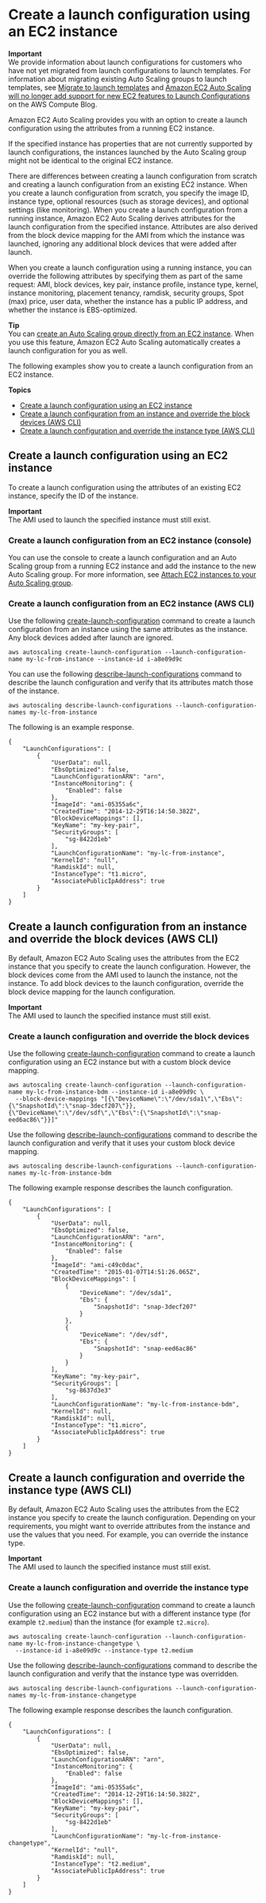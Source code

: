 # Create a launch configuration using an EC2 instance<a name="create-lc-with-instanceID"></a>

**Important**  
We provide information about launch configurations for customers who have not yet migrated from launch configurations to launch templates\. For information about migrating existing Auto Scaling groups to launch templates, see [Migrate to launch templates](launch-templates.md#migrate-to-launch-templates) and [Amazon EC2 Auto Scaling will no longer add support for new EC2 features to Launch Configurations](http://aws.amazon.com/blogs/compute/amazon-ec2-auto-scaling-will-no-longer-add-support-for-new-ec2-features-to-launch-configurations/) on the AWS Compute Blog\.

Amazon EC2 Auto Scaling provides you with an option to create a launch configuration using the attributes from a running EC2 instance\.

If the specified instance has properties that are not currently supported by launch configurations, the instances launched by the Auto Scaling group might not be identical to the original EC2 instance\.

There are differences between creating a launch configuration from scratch and creating a launch configuration from an existing EC2 instance\. When you create a launch configuration from scratch, you specify the image ID, instance type, optional resources \(such as storage devices\), and optional settings \(like monitoring\)\. When you create a launch configuration from a running instance, Amazon EC2 Auto Scaling derives attributes for the launch configuration from the specified instance\. Attributes are also derived from the block device mapping for the AMI from which the instance was launched, ignoring any additional block devices that were added after launch\.

When you create a launch configuration using a running instance, you can override the following attributes by specifying them as part of the same request: AMI, block devices, key pair, instance profile, instance type, kernel, instance monitoring, placement tenancy, ramdisk, security groups, Spot \(max\) price, user data, whether the instance has a public IP address, and whether the instance is EBS\-optimized\.

**Tip**  
You can [create an Auto Scaling group directly from an EC2 instance](create-asg-from-instance.md)\. When you use this feature, Amazon EC2 Auto Scaling automatically creates a launch configuration for you as well\.

The following examples show you to create a launch configuration from an EC2 instance\.

**Topics**
+ [Create a launch configuration using an EC2 instance](#create-lc-with-defaultconfig)
+ [Create a launch configuration from an instance and override the block devices \(AWS CLI\)](#create-lc-with-bdm)
+ [Create a launch configuration and override the instance type \(AWS CLI\)](#create-lc-with-instance-type)

## Create a launch configuration using an EC2 instance<a name="create-lc-with-defaultconfig"></a>

To create a launch configuration using the attributes of an existing EC2 instance, specify the ID of the instance\.

**Important**  
The AMI used to launch the specified instance must still exist\.

### Create a launch configuration from an EC2 instance \(console\)<a name="create-lc-from-instance-console"></a>

You can use the console to create a launch configuration and an Auto Scaling group from a running EC2 instance and add the instance to the new Auto Scaling group\. For more information, see [Attach EC2 instances to your Auto Scaling group](attach-instance-asg.md)\.

### Create a launch configuration from an EC2 instance \(AWS CLI\)<a name="create-lc-with-defaultconfig-aws-cli"></a>

Use the following [create\-launch\-configuration](https://docs.aws.amazon.com/cli/latest/reference/autoscaling/create-launch-configuration.html) command to create a launch configuration from an instance using the same attributes as the instance\. Any block devices added after launch are ignored\.

```
aws autoscaling create-launch-configuration --launch-configuration-name my-lc-from-instance --instance-id i-a8e09d9c
```

You can use the following [describe\-launch\-configurations](https://docs.aws.amazon.com/cli/latest/reference/autoscaling/describe-launch-configurations.html) command to describe the launch configuration and verify that its attributes match those of the instance\.

```
aws autoscaling describe-launch-configurations --launch-configuration-names my-lc-from-instance
```

The following is an example response\.

```
{
    "LaunchConfigurations": [
        {
            "UserData": null,
            "EbsOptimized": false,
            "LaunchConfigurationARN": "arn",
            "InstanceMonitoring": {
                "Enabled": false
            },
            "ImageId": "ami-05355a6c",
            "CreatedTime": "2014-12-29T16:14:50.382Z",
            "BlockDeviceMappings": [],
            "KeyName": "my-key-pair",
            "SecurityGroups": [
                "sg-8422d1eb"
            ],
            "LaunchConfigurationName": "my-lc-from-instance",
            "KernelId": "null",
            "RamdiskId": null,
            "InstanceType": "t1.micro",
            "AssociatePublicIpAddress": true
        }
    ]
}
```

## Create a launch configuration from an instance and override the block devices \(AWS CLI\)<a name="create-lc-with-bdm"></a>

By default, Amazon EC2 Auto Scaling uses the attributes from the EC2 instance that you specify to create the launch configuration\. However, the block devices come from the AMI used to launch the instance, not the instance\. To add block devices to the launch configuration, override the block device mapping for the launch configuration\.

**Important**  
The AMI used to launch the specified instance must still exist\.

### Create a launch configuration and override the block devices<a name="create-lc-with-bdm-aws-cli"></a>

Use the following [create\-launch\-configuration](https://docs.aws.amazon.com/cli/latest/reference/autoscaling/create-launch-configuration.html) command to create a launch configuration using an EC2 instance but with a custom block device mapping\.

```
aws autoscaling create-launch-configuration --launch-configuration-name my-lc-from-instance-bdm --instance-id i-a8e09d9c \
  --block-device-mappings "[{\"DeviceName\":\"/dev/sda1\",\"Ebs\":{\"SnapshotId\":\"snap-3decf207\"}},{\"DeviceName\":\"/dev/sdf\",\"Ebs\":{\"SnapshotId\":\"snap-eed6ac86\"}}]"
```

Use the following [describe\-launch\-configurations](https://docs.aws.amazon.com/cli/latest/reference/autoscaling/describe-launch-configurations.html) command to describe the launch configuration and verify that it uses your custom block device mapping\.

```
aws autoscaling describe-launch-configurations --launch-configuration-names my-lc-from-instance-bdm
```

The following example response describes the launch configuration\.

```
{
    "LaunchConfigurations": [
        {
            "UserData": null,
            "EbsOptimized": false,
            "LaunchConfigurationARN": "arn",
            "InstanceMonitoring": {
                "Enabled": false
            },
            "ImageId": "ami-c49c0dac",
            "CreatedTime": "2015-01-07T14:51:26.065Z",
            "BlockDeviceMappings": [
                {
                    "DeviceName": "/dev/sda1",
                    "Ebs": {
                        "SnapshotId": "snap-3decf207"
                    }
                },
                {
                    "DeviceName": "/dev/sdf",
                    "Ebs": {
                        "SnapshotId": "snap-eed6ac86"
                    }
                }
            ],
            "KeyName": "my-key-pair",
            "SecurityGroups": [
                "sg-8637d3e3"
            ],
            "LaunchConfigurationName": "my-lc-from-instance-bdm",
            "KernelId": null,
            "RamdiskId": null,
            "InstanceType": "t1.micro",
            "AssociatePublicIpAddress": true
        }
    ]
}
```

## Create a launch configuration and override the instance type \(AWS CLI\)<a name="create-lc-with-instance-type"></a>

By default, Amazon EC2 Auto Scaling uses the attributes from the EC2 instance you specify to create the launch configuration\. Depending on your requirements, you might want to override attributes from the instance and use the values that you need\. For example, you can override the instance type\.

**Important**  
The AMI used to launch the specified instance must still exist\.

### Create a launch configuration and override the instance type<a name="create-lc-with-instance-type-aws-cli"></a>

Use the following [create\-launch\-configuration](https://docs.aws.amazon.com/cli/latest/reference/autoscaling/create-launch-configuration.html) command to create a launch configuration using an EC2 instance but with a different instance type \(for example `t2.medium`\) than the instance \(for example `t2.micro`\)\.

```
aws autoscaling create-launch-configuration --launch-configuration-name my-lc-from-instance-changetype \
  --instance-id i-a8e09d9c --instance-type t2.medium
```

Use the following [describe\-launch\-configurations](https://docs.aws.amazon.com/cli/latest/reference/autoscaling/describe-launch-configurations.html) command to describe the launch configuration and verify that the instance type was overridden\.

```
aws autoscaling describe-launch-configurations --launch-configuration-names my-lc-from-instance-changetype
```

The following example response describes the launch configuration\.

```
{
    "LaunchConfigurations": [
        {
            "UserData": null,
            "EbsOptimized": false,
            "LaunchConfigurationARN": "arn",
            "InstanceMonitoring": {
                "Enabled": false
            },
            "ImageId": "ami-05355a6c",
            "CreatedTime": "2014-12-29T16:14:50.382Z",
            "BlockDeviceMappings": [],
            "KeyName": "my-key-pair",
            "SecurityGroups": [
                "sg-8422d1eb"
            ],
            "LaunchConfigurationName": "my-lc-from-instance-changetype",
            "KernelId": "null",
            "RamdiskId": null,
            "InstanceType": "t2.medium",
            "AssociatePublicIpAddress": true
        }
    ]
}
```